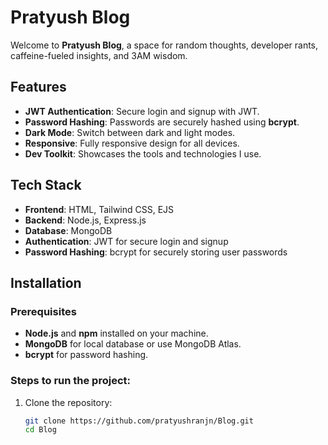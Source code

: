 # Pratyush Blog

Welcome to **Pratyush Blog**, a space for random thoughts, developer rants, caffeine-fueled insights, and 3AM wisdom.

## Features
- **JWT Authentication**: Secure login and signup with JWT.
- **Password Hashing**: Passwords are securely hashed using **bcrypt**.
- **Dark Mode**: Switch between dark and light modes.
- **Responsive**: Fully responsive design for all devices.
- **Dev Toolkit**: Showcases the tools and technologies I use.

## Tech Stack
- **Frontend**: HTML, Tailwind CSS, EJS
- **Backend**: Node.js, Express.js
- **Database**: MongoDB
- **Authentication**: JWT for secure login and signup
- **Password Hashing**: bcrypt for securely storing user passwords

## Installation

### Prerequisites
- **Node.js** and **npm** installed on your machine.
- **MongoDB** for local database or use MongoDB Atlas.
- **bcrypt** for password hashing.

### Steps to run the project:

1. Clone the repository:
   ```bash
   git clone https://github.com/pratyushranjn/Blog.git
   cd Blog
